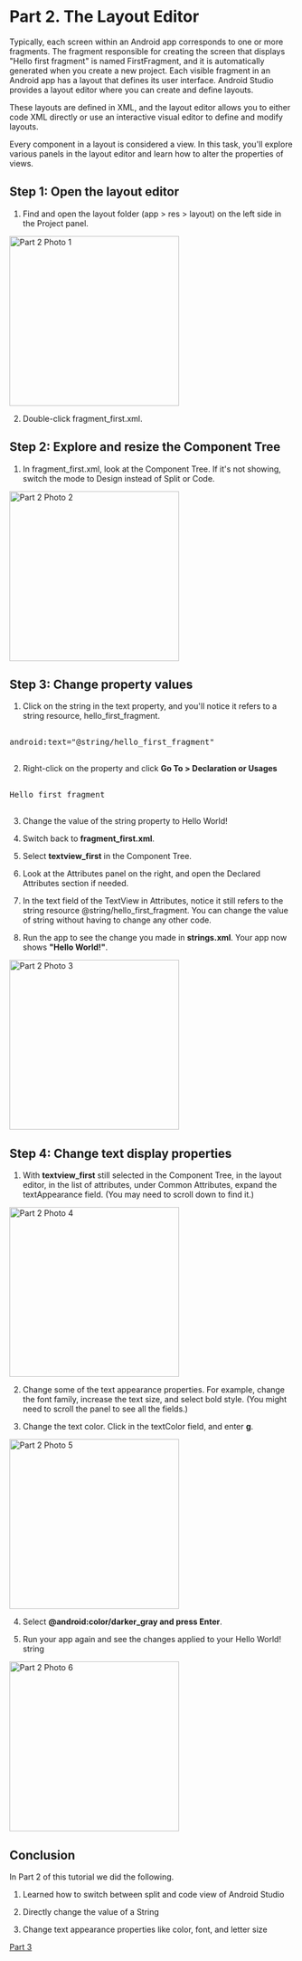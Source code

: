 # Part 2. The Layout Editor

Typically, each screen within an Android app corresponds to one or more fragments. The fragment responsible for creating the screen that displays "Hello first fragment" is named FirstFragment, and it is automatically generated when you create a new project. Each visible fragment in an Android app has a layout that defines its user interface. Android Studio provides a layout editor where you can create and define layouts.

These layouts are defined in XML, and the layout editor allows you to either code XML directly or use an interactive visual editor to define and modify layouts.

Every component in a layout is considered a view. In this task, you'll explore various panels in the layout editor and learn how to alter the properties of views.


## Step 1: Open the layout editor

1. Find and open the layout folder (app > res > layout) on the left side in the Project panel.

<img src="/Group-41/docs/images/Part2_photo1.png" alt="Part 2 Photo 1" width="300"/>


2. Double-click fragment_first.xml.



## Step 2: Explore and resize the Component Tree

1. In fragment_first.xml, look at the Component Tree. If it's not showing, switch the mode to Design instead of Split or Code.



<img src="/Group-41/docs/images/Part2_photo2.png" alt="Part 2 Photo 2" width="300"/>



## Step 3: Change property values


1. Click on the string in the text property, and you'll notice it refers to a string resource, hello_first_fragment.

<pre>

android:text="@string/hello_first_fragment"

</pre>

2. Right-click on the property and click **Go To > Declaration or Usages**


<pre>

<string name="hello_first_fragment">Hello first fragment</string>

</pre>

3. Change the value of the string property to Hello World!



4. Switch back to **fragment_first.xml**.



5. Select **textview_first** in the Component Tree.



6. Look at the Attributes panel on the right, and open the Declared Attributes section if needed.



7. In the text field of the TextView in Attributes, notice it still refers to the string resource @string/hello_first_fragment. You can change the value of string without having to change any other code. 



8. Run the app to see the change you made in **strings.xml**. Your app now shows **"Hello World!"**.



<img src="/Group-41/docs/images/Part2_photo3.png" alt="Part 2 Photo 3" width="300"/>


## Step 4: Change text display properties



1. With **textview_first** still selected in the Component Tree, in the layout editor, in the list of attributes, under Common Attributes, expand the textAppearance field. (You may need to scroll down to find it.)


<img src="/Group-41/docs/images/Part2_photo4.png" alt="Part 2 Photo 4" width="300"/>



2. Change some of the text appearance properties. For example, change the font family, increase the text size, and select bold style. (You might need to scroll the panel to see all the fields.)


3. Change the text color. Click in the textColor field, and enter **g**.

<img src="/Group-41/docs/images/Part2_photo5.png" alt="Part 2 Photo 5" width="300"/>


4. Select **@android:color/darker_gray and press Enter**.



5. Run your app again and see the changes applied to your Hello World! string

<img src="/Group-41/docs/images/Part2_photo6.png" alt="Part 2 Photo 6" width="300"/>

## Conclusion 

In Part 2 of this tutorial we did the following. 

1. Learned how to switch between split and code view of Android Studio

2. Directly change the value of a String

3. Change text appearance properties like color, font, and letter size


[Part 3](/docs/tutorial/3)



